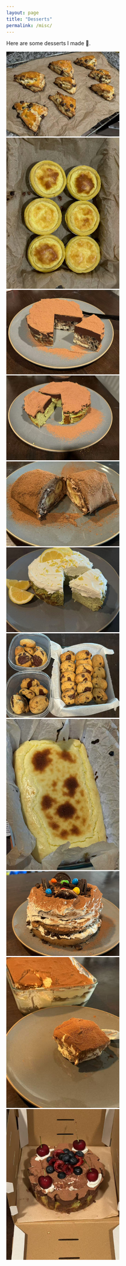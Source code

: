 ```yaml
---
layout: page
title: "Desserts"
permalink: /misc/
---
```


Here are some desserts I made 🍰.  

<div class="gallery">
  <img src="/assets/img/dessert1.jpg" alt="Cake 1" width="300">
  <img src="/assets/img/dessert2.jpg" alt="Cake 2" width="300">
  <img src="/assets/img/dessert4.jpg" alt="Cake 2" width="300">
  <img src="/assets/img/dessert6.jpg" alt="Cake 2" width="300">
  <img src="/assets/img/dessert7.jpg" alt="Cake 1" width="300">
  <img src="/assets/img/dessert8.jpg" alt="Cake 2" width="300">
  <img src="/assets/img/dessert10.jpg" alt="Cake 2" width="300">
  <img src="/assets/img/dessert11.jpg" alt="Cake 2" width="300">
  <img src="/assets/img/dessert3.jpg" alt="Cake 1" width="300">
  <img src="/assets/img/dessert5.jpg" alt="Cake 1" width="300">
  <img src="/assets/img/dessert9.jpg" alt="Cake 1" width="300">
</div>